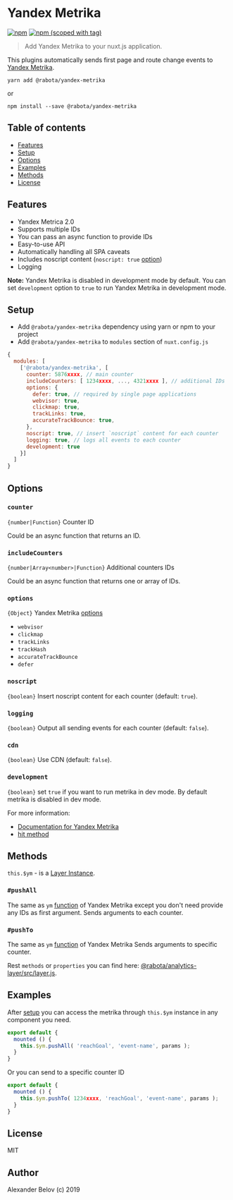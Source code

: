 # Yandex Metrika
[![npm](https://img.shields.io/npm/dt/@rabota/yandex-metrika.svg?style=flat-square)](https://www.npmjs.com/package/@rabota/yandex-metrika)
[![npm (scoped with tag)](https://img.shields.io/npm/v/@rabota/yandex-metrika/latest.svg?style=flat-square)](https://www.npmjs.com/package/@rabota/yandex-metrika)

> Add Yandex Metrika to your nuxt.js application.

This plugins automatically sends first page and route change events to [Yandex Metrika](https://metrica.yandex.com).

```
yarn add @rabota/yandex-metrika
```
or
```
npm install --save @rabota/yandex-metrika
```

## Table of contents

- [Features](#features)
- [Setup](#setup)
- [Options](#options)
- [Examples](#examples)
- [Methods](#methods)
- [License](#license)

## Features

- Yandex Metrica 2.0
- Supports multiple IDs
- You can pass an async function to provide IDs
- Easy-to-use API
- Automatically handling all SPA caveats
- Includes noscript content (`noscript: true` [option](#options))
- Logging

**Note:** Yandex Metrika is disabled in development mode by default.
You can set `development` option to `true` to run Yandex Metrika in development mode.

## Setup
- Add `@rabota/yandex-metrika` dependency using yarn or npm to your project
- Add `@rabota/yandex-metrika` to `modules` section of `nuxt.config.js`
```js
{
  modules: [
    ['@rabota/yandex-metrika', [
      counter: 5876xxxx, // main counter
      includeCounters: [ 1234xxxx, ..., 4321xxxx ], // additional IDs
      options: {
        defer: true, // required by single page applications
        webvisor: true,
        clickmap: true,
        trackLinks: true,
        accurateTrackBounce: true,
      },
      noscript: true, // insert `noscript` content for each counter
      logging: true, // logs all events to each counter
      development: true
    }]
  ]
}
````

## Options

### `counter` 
```{number|Function}``` Counter ID

Could be an async function that returns an ID.

### `includeCounters` 
```{number|Array<number>|Function}``` Additional counters IDs

Could be an async function that returns one or array of IDs.

### `options` 
```{Object}``` Yandex Metrika [options](https://yandex.com/support/metrica/code/counter-initialize.xml)

* `webvisor`
* `clickmap`
* `trackLinks`
* `trackHash`
* `accurateTrackBounce`
* `defer`

### `noscript` 
```{boolean}``` Insert noscript content for each counter (default: `true`).

### `logging` 
```{boolean}``` Output all sending events for each counter (default: `false`).

### `cdn` 
```{boolean}``` Use CDN (default: `false`).

### `development` 
```{boolean}``` set `true` if you want to run metrika in dev mode. By default metrika is disabled in dev mode.

For more information:
- [Documentation for Yandex Metrika](https://yandex.com/support/metrica/code/counter-initialize.html)
- [hit method](https://yandex.com/support/metrica/objects/hit.html)

## Methods

`this.$ym` - is a [Layer Instance](https://github.com/RabotaRu/analytics-layer).

### `#pushAll`

The same as `ym` [function](https://yandex.com/support/metrica/code/counter-initialize.html) of Yandex Metrika except you don't need provide any IDs as first argument.
Sends arguments to each counter.

### `#pushTo`

The same as `ym` [function](https://yandex.com/support/metrica/code/counter-initialize.html) of Yandex Metrika
Sends arguments to specific counter.

Rest `methods` or `properties` you can find here: [@rabota/analytics-layer/src/layer.js](https://github.com/RabotaRu/analytics-layer/blob/master/src/layer.js).

## Examples

After [setup](#setup) you can access the metrika through `this.$ym` instance in any component you need.

```js
export default {
  mounted () {
    this.$ym.pushAll( 'reachGoal', 'event-name', params );
  }
}
```

Or you can send to a specific counter ID

```js
export default {
  mounted () {
    this.$ym.pushTo( 1234xxxx, 'reachGoal', 'event-name', params );
  }
}
```

## License

MIT

## Author

Alexander Belov (c) 2019
